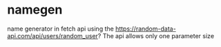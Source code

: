 # namegen
name generator in fetch api
using the https://random-data-api.com/api/users/random_user?
The api allows only one parameter size